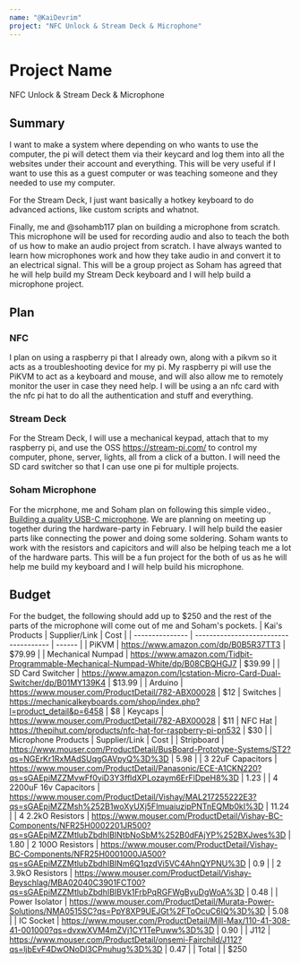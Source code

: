 ```yaml
---
name: "@KaiDevrim"
project: "NFC Unlock & Stream Deck & Microphone"
---
```


# Project Name
NFC Unlock & Stream Deck & Microphone

## Summary
I want to make a system where depending on who wants to use the computer, the pi will detect them via their keycard and log them into all the websites under their account and everything. This will be very useful if I want to use this as a guest computer or was teaching someone and they needed to use my computer.

For the Stream Deck, I just want basically a hotkey keyboard to do advanced actions, like custom scripts and whatnot.

Finally, me and @sohamb117 plan on building a microphone from scratch. This microphone will be used for recording audio and also to teach the both of us how to make an audio project from scratch. I have always wanted to learn how microphones work and how they take audio in and convert it to an electrical signal. This will be a group project as Soham has agreed that he will help build my Stream Deck keyboard and I will help build a microphone project.

## Plan

### NFC
I plan on using a raspberry pi that I already own, along with a pikvm so it acts as a troubleshooting device for my pi. My raspberry pi will use the PiKVM to act as a keyboard and mouse, and will also allow me to remotely monitor the user in case they need help. I will be using a an nfc card with the nfc pi hat to do all the authentication and stuff and everything. 

### Stream Deck
For the Stream Deck, I will use a mechanical keypad, attach that to my raspberry pi, and use the OSS https://stream-pi.com/ to control my computer, phone, server, lights, all from a click of a button. I will need the SD card switcher so that I can use one pi for multiple projects.

### Soham Microphone
For the micrphone, me and Soham plan on following this simple video., [Building a quality USB-C microphone](https://www.youtube.com/watch?v=LoQu3XXIayc). We are planning on meeting up together during the hardware-party in February. I will help build the easier parts like connecting the power and doing some soldering. Soham wants to work with the resistors and capicitors and will also be helping teach me a lot of the hardware parts. This will be a fun project for the both of us as he will help me build my keyboard and I will help build his microphone.

## Budget
For the budget, the following should add up to $250 and the rest of the parts of the microphone will come out of me and Soham's pockets.
| Kai's Products         | Supplier/Link                         | Cost   |
| --------------- | ------------------------------------- | ------ |
| PiKVM           | https://www.amazon.com/dp/B0B5R37TT3  | $79.99  |
| Mechanical Numpad | https://www.amazon.com/Tidbit-Programmable-Mechanical-Numpad-White/dp/B08CBQHGJ7 | $39.99 |
| SD Card Switcher | https://www.amazon.com/Icstation-Micro-Card-Dual-Switcher/dp/B01MY139K4 | $13.99 |
| Arduino         | https://www.mouser.com/ProductDetail/782-ABX00028 | $12
| Switches        | https://mechanicalkeyboards.com/shop/index.php?l=product_detail&p=6458 | $8
| Keycaps         | https://www.mouser.com/ProductDetail/782-ABX00028 | $11
| NFC Hat         | https://thepihut.com/products/nfc-hat-for-raspberry-pi-pn532 | $30 |
| Microphone Products         | Supplier/Link                         | Cost   |
| Stripboard | https://www.mouser.com/ProductDetail/BusBoard-Prototype-Systems/ST2?qs=NGErKr1RxMAdSUqgGAVpyQ%3D%3D | 5.98 |
| 3 22uF Capacitors | https://www.mouser.com/ProductDetail/Panasonic/ECE-A1CKN220?qs=sGAEpiMZZMvwFf0viD3Y3ffldXPLozaym6ErFlDpeH8%3D | 1.23 |
| 4 2200uF 16v Capacitors | https://www.mouser.com/ProductDetail/Vishay/MAL217255222E3?qs=sGAEpiMZZMsh%252B1woXyUXj5FlmuaiuzipPNTnEQMb0kI%3D | 11.24 |
| 4 2.2kO Resistors | https://www.mouser.com/ProductDetail/Vishay-BC-Components/NFR25H0002201JR500?qs=sGAEpiMZZMtlubZbdhIBINtbNoSbM%252B0dFAjYP%252BXJwes%3D | 1.80
| 2 100O Resistors | https://www.mouser.com/ProductDetail/Vishay-BC-Components/NFR25H0001000JA500?qs=sGAEpiMZZMtlubZbdhIBINm6Q1qzdVi5VC4AhnQYPNU%3D | 0.9 |
| 2 3.9kO Resistors | https://www.mouser.com/ProductDetail/Vishay-Beyschlag/MBA02040C3901FCT00?qs=sGAEpiMZZMtlubZbdhIBIBVk1FrbPqRGFWgByuDgWoA%3D | 0.48 |
| Power Isolator | https://www.mouser.com/ProductDetail/Murata-Power-Solutions/NMA0515SC?qs=PpY8XP9UEJGt%2FToOcuC6IQ%3D%3D | 5.08 |
| IC Socket | https://www.mouser.com/ProductDetail/Mill-Max/110-41-308-41-001000?qs=dvxwXVM4mZVj1CY1TePuww%3D%3D | 0.90 |
| J112 | https://www.mouser.com/ProductDetail/onsemi-Fairchild/J112?qs=ljbEvF4DwONoDl3CPnuhug%3D%3D | 0.47 |
| Total           |                                       | $250
